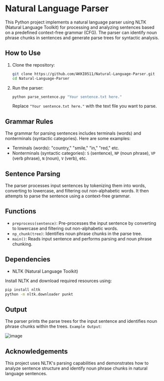 # Natural Language Parser

This Python project implements a natural language parser using NLTK (Natural Language Toolkit) for processing and analyzing sentences based on a predefined context-free grammar (CFG). The parser can identify noun phrase chunks in sentences and generate parse trees for syntactic analysis.

## How to Use

1. Clone the repository:

   ```bash
   git clone https://github.com/AKKI0511/Natural-Language-Parser.git
   cd Natural-Language-Parser
   ```

2. Run the parser:

   ```bash
   python parse_sentence.py "Your sentence.txt here."
   ```

   Replace `"Your sentence.txt here."` with the text file you want to parse.

## Grammar Rules

The grammar for parsing sentences includes terminals (words) and nonterminals (syntactic categories). Here are some examples:

- Terminals (words): "country," "smile," "in," "red," etc.
- Nonterminals (syntactic categories): `S` (sentence), `NP` (noun phrase), `VP` (verb phrase), `N` (noun), `V` (verb), etc.

## Sentence Parsing

The parser processes input sentences by tokenizing them into words, converting to lowercase, and filtering out non-alphabetic words. It then attempts to parse the sentence using a context-free grammar.

## Functions

- `preprocess(sentence)`: Pre-processes the input sentence by converting to lowercase and filtering out non-alphabetic words.
- `np_chunk(tree)`: Identifies noun phrase chunks in the parse tree.
- `main()`: Reads input sentence and performs parsing and noun phrase chunking.

## Dependencies

- NLTK (Natural Language Toolkit)

Install NLTK and download required resources using:

```bash
pip install nltk
python -m nltk.downloader punkt
```

## Output

The parser prints the parse trees for the input sentence and identifies noun phrase chunks within the trees.
`Example Output`:

![image](https://github.com/AKKI0511/Natural-Language-Parser/assets/120317569/e89168a3-5a70-44d2-a77b-735fbdc35e33)

## Acknowledgements

This project uses NLTK's parsing capabilities and demonstrates how to analyze sentence structure and identify noun phrase chunks in natural language sentences.
